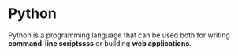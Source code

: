 # Python

Python is a programming language that can be used both for writing **command-line scriptssss** or building **web applications**.